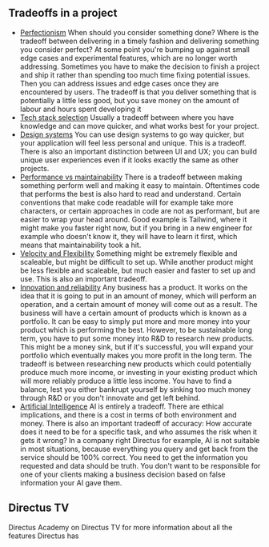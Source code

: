 ## Tradeoffs in a project
- <u>Perfectionism</u>
	When should you consider something done? Where is the tradeoff between delivering in a timely fashion and delivering something you consider perfect? At some point you're bumping up against small edge cases and experimental features, which are no longer worth addressing. Sometimes you have to make the decision to finish a project and ship it rather than spending too much time fixing potential issues. Then you can address issues and edge cases once they are encountered by users.
	The tradeoff is that you deliver something that is potentially a little less good, but you save money on the amount of labour and hours spent developing it
- <u>Tech stack selection</u>
	Usually a tradeoff between where you have knowledge and can move quicker, and what works best for your project.
- <u>Design systems</u>
	You can use design systems to go way quicker, but your application will feel less personal and unique. This is a tradeoff. There is also an important distinction between UI and UX; you can build unique user experiences even if it looks exactly the same as other projects.
- <u>Performance vs maintainability</u>
	There is a tradeoff between making something perform well and making it easy to maintain. Oftentimes code that performs the best is also hard to read and understand. Certain conventions that make code readable will for example take more characters, or certain approaches in code are not as performant, but are easier to wrap your head around.
	Good example is Tailwind, where it might make you faster right now, but if you bring in a new engineer for example who doesn't know it, they will have to learn it first, which means that maintainability took a hit.
- <u>Velocity and Flexibility</u>
	Something might be extremely flexible and scaleable, but might be difficult to set up. While another product might be less flexible and scaleable, but much easier and faster to set up and use. This is also an important tradeoff.
- <u>Innovation and reliability</u>
	Any business has a product. It works on the idea that it is going to put in an amount of money, which will perform an operation, and a certain amount of money will come out as a result. The business will have a certain amount of products which is known as a portfolio. It can be easy to simply put more and more money into your product which is performing the best. However, to be sustainable long term, you have to put some money into R&D to research new products. This might be a money sink, but if it's successful, you will expand your portfolio which eventually makes you more profit in the long term. The tradeoff is between researching new products which could potentially produce much more income, or investing in your existing product which will more reliably produce a little less income. You have to find a balance, lest you either bankrupt yourself by sinking too much money through R&D or you don't innovate and get left behind.
- <u>Artificial Intelligence</u>
	AI is entirely a tradeoff. There are ethical implications, and there is a cost in terms of both environment and money. There is also an important tradeoff of accuracy: How accurate does it need to be for a specific task, and who assumes the risk when it gets it wrong? In a company right Directus for example, AI is not suitable in most situations, because everything you query and get back from the service should be 100% correct. You need to get the information you requested and data should be truth. You don't want to be responsible for one of your clients making a business decision based on false information your AI gave them.

## Directus TV

Directus Academy on Directus TV for more information about all the features Directus has